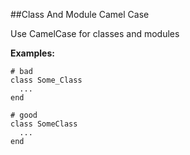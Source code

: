 ##Class And Module Camel Case

Use CamelCase for classes and modules

**Examples:**

```
# bad
class Some_Class
  ...
end

# good
class SomeClass
  ...
end
```
